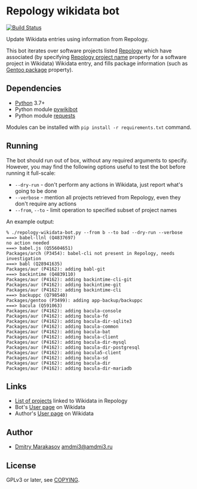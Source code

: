 # Repology wikidata bot

[![Build Status](https://travis-ci.org/repology/repology-wikidata-bot.svg?branch=master)](https://travis-ci.org/repology/repology-wikidata-bot)

Update Wikidata entries using information from Repology.

This bot iterates over software projects listed [Repology](https://repology.org) which have associated (by specifying [Repology project name](https://www.wikidata.org/wiki/Property:P6931) property for a software project in Wikidata) Wikidata entry, and fills package information (such as [Gentoo package](https://www.wikidata.org/wiki/Property:P3499) property).

## Dependencies

- [Python](https://www.python.org/) 3.7+
- Python module [pywikibot](https://pypi.org/project/pywikibot/)
- Python module [requests](https://pypi.org/project/requests/)

Modules can be installed with `pip install -r requirements.txt` command.

## Running

The bot should run out of box, without any required arguments to specify.
However, you may find the following options useful to test the bot before
running it full-scale:

- `--dry-run` - don't perform any actions in Wikidata, just report what's going to be done
- `--verbose` - mention all projects retrieved from Repology, even they don't require any actions
- `--from`, `--to` - limit operation to specified subset of project names

An example output:

```
% ./repology-wikidata-bot.py --from b --to bad --dry-run --verbose
===> babel-llnl (Q4837697)
no action needed
===> babel.js (Q55604651)
Packages/arch (P3454): babel-cli not present in Repology, needs investigation
===> babl (Q28941635)
Packages/aur (P4162): adding babl-git
===> backintime (Q4839110)
Packages/aur (P4162): adding backintime-cli-git
Packages/aur (P4162): adding backintime-git
Packages/aur (P4162): adding backintime-cli
===> backuppc (Q798540)
Packages/gentoo (P3499): adding app-backup/backuppc
===> bacula (Q591063)
Packages/aur (P4162): adding bacula-console
Packages/aur (P4162): adding bacula-fd
Packages/aur (P4162): adding bacula-dir-sqlite3
Packages/aur (P4162): adding bacula-common
Packages/aur (P4162): adding bacula-bat
Packages/aur (P4162): adding bacula-client
Packages/aur (P4162): adding bacula-dir-mysql
Packages/aur (P4162): adding bacula-dir-postgresql
Packages/aur (P4162): adding bacula5-client
Packages/aur (P4162): adding bacula-sd
Packages/aur (P4162): adding bacula-dir
Packages/aur (P4162): adding bacula-dir-mariadb
```

## Links

* [List of projects](https://repology.org/projects/?inrepo=wikidata) linked to Wikidata in Repology
* Bot's [User page](https://www.wikidata.org/wiki/User:Repology_bot) on Wikidata
* Author's [User page](https://www.wikidata.org/wiki/User:AMDmi3) on Wikidata

## Author

* [Dmitry Marakasov](https://github.com/AMDmi3) <amdmi3@amdmi3.ru>

## License

GPLv3 or later, see [COPYING](COPYING).
